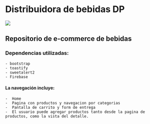 # Distribuidora de bebidas DP

![](/public/Animation.gif)

## Repositorio de e-commerce de bebidas

### Dependencias utilizadas:

    - bootstrap
    - toastify
    - sweetalert2
    - Firebase


#### La navegación incluye:

    -  Home
    -  Pagina con productos y navegacion por categorias
    -  Pantalla de carrito y form de entrega
    -  El usuario puede agregar productos tanto desde la pagina de productos, como la vista del detalle.



